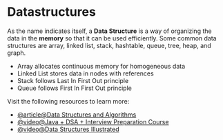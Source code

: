 # Datastructures

As the name indicates itself, a **Data Structure** is a way of organizing the data in the **memory** so that it can be used efficiently. Some common data structures are array, linked list, stack, hashtable, queue, tree, heap, and graph.

- Array allocates continuous memory for homogeneous data
- Linked List stores data in nodes with references
- Stack follows Last In First Out principle
- Queue follows First In First Out principle

Visit the following resources to learn more:

- [@article@Data Structures and Algorithms](https://www.javatpoint.com/data-structure-tutorial)
- [@video@Java + DSA + Interview Preparation Course](https://youtube.com/playlist?list=PL9gnSGHSqcnr_DxHsP7AW9ftq0AtAyYqJ)
- [@video@Data Structures Illustrated](https://www.youtube.com/watch?v=9rhT3P1MDHk&list=PLkZYeFmDuaN2-KUIv-mvbjfKszIGJ4FaY)
